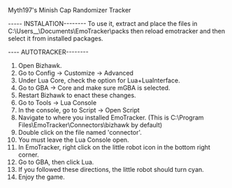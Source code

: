 
Myth197's Minish Cap Randomizer Tracker

----- INSTALATION--------
To use it, extract and place the files in C:\Users__\Documents\EmoTracker\packs
then reload emotracker and then select it from installed packages.


---- AUTOTRACKER--------
1. Open Bizhawk.
2. Go to Config -> Customize -> Advanced
3. Under Lua Core, check the option for Lua+LuaInterface.
4. Go to GBA -> Core and make sure mGBA is selected.
5. Restart Bizhawk to enact these changes.
6. Go to Tools -> Lua Console
7. In the console, go to Script -> Open Script
8. Navigate to where you installed EmoTracker. (This is C:\Program Files\EmoTracker\Connectors\bizhawk by default)
9. Double click on the file named 'connector'.
10. You must leave the Lua Console open.
11. In EmoTracker, right click on the little robot icon in the bottom right corner.
12. Go to GBA, then click Lua.
13. If you followed these directions, the little robot should turn cyan.
14. Enjoy the game.
